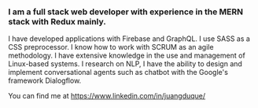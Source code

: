 ### I am a full stack web developer with experience in the MERN stack with Redux mainly. 
I have developed applications with Firebase and GraphQL. I use SASS as a CSS preprocessor. I know 
how to work with SCRUM as an agile methodology. I have extensive knowledge in the use and management 
of Linux-based systems. I research on NLP, I have the ability to design and implement conversational 
agents such as chatbot with the Google's framework Dialogflow.

You can find me at https://www.linkedin.com/in/juangduque/

<!--
**juangduque/juangduque** is a ✨ _special_ ✨ repository because its `README.md` (this file) appears on your GitHub profile.

Here are some ideas to get you started:

- 🔭 I’m currently working on ...
- 🌱 I’m currently learning ...
- 👯 I’m looking to collaborate on ...
- 🤔 I’m looking for help with ...
- 💬 Ask me about ...
- 📫 How to reach me: ...
- 😄 Pronouns: ...
- ⚡ Fun fact: ...
-->
